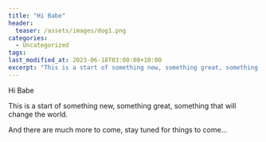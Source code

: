 ```yaml
---
title: "Hi Babe"
header:
  teaser: /assets/images/dog1.png
categories:
  - Uncategorized
tags:
last_modified_at: 2023-06-18T03:00:00+10:00
excerpt: "This is a start of something new, something great, something that will change the world."
---
```


Hi Babe

This is a start of something new, something great, something that will change the world.

And there are much more to come, stay tuned for things to come...
